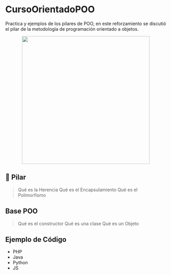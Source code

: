 # CursoOrientadoPOO
Practica y ejemplos de los pilares de POO, en este reforzamiento 
se discutió el pilar de la metodologia de programación orientado a objetos. 

<p align="center">
	<img src="https://image.slidesharecdn.com/programacion1primeraunidad-110808145031-phpapp02-111201230315-phpapp01/95/programacin-orientada-a-objeto-y-java-1-728.jpg?cb=1322781749" width="400"> 
</p>


## 📒 Pilar 

> Qué es la Herencia
> Qué es el Encapsulamiento
> Qué es el Polimorfismo

## Base POO
> Qué es el constructor
> Qué es una clase 
> Qué es un Objeto 

## Ejemplo de Código
- PHP
- Java 
- Python 
- JS 



 


